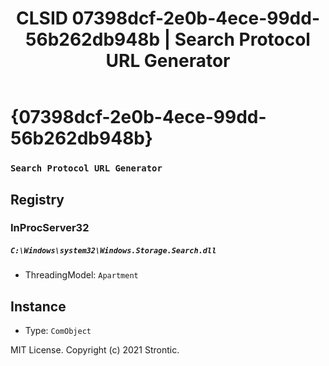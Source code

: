 ﻿---
title: "CLSID 07398dcf-2e0b-4ece-99dd-56b262db948b | Search Protocol URL Generator"
excerpt: What is COM-Object CLSID 07398dcf-2e0b-4ece-99dd-56b262db948b?
---

# {07398dcf-2e0b-4ece-99dd-56b262db948b}

### `Search Protocol URL Generator`

## Registry


### InProcServer32

##### `C:\Windows\system32\Windows.Storage.Search.dll`
* ThreadingModel: `Apartment`

## Instance

* Type: `ComObject`

MIT License. Copyright (c) 2021 Strontic.


